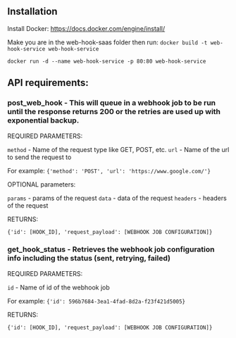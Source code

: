 ## Installation
Install Docker: https://docs.docker.com/engine/install/

Make you are in the web-hook-saas folder then run: 
`docker build -t web-hook-service web-hook-service`

`docker run -d --name web-hook-service -p 80:80 web-hook-service`

## API requirements:

### post_web_hook - This will queue in a webhook job to be run until the response returns 200 or the retries are used up with exponential backup.

REQUIRED PARAMETERS:

`method` - Name of the request type like GET, POST, etc.
`url` - Name of the url to send the request to 

For example: `{'method': 'POST', 'url': 'https://www.google.com/'}`

OPTIONAL parameters:

`params` - params of the request
`data` - data of the request
`headers` - headers of the request

RETURNS:

`{'id': [HOOK_ID], 'request_payload': [WEBHOOK JOB CONFIGURATION]}`

### get_hook_status - Retrieves the webhook job configuration info including the status (sent, retrying, failed)

REQUIRED PARAMETERS:

`id` - Name of id of the webhook job 

For example: `{'id': 596b7684-3ea1-4fad-8d2a-f23f421d5005}`

RETURNS:

`{'id': [HOOK_ID], 'request_payload': [WEBHOOK JOB CONFIGURATION]}`